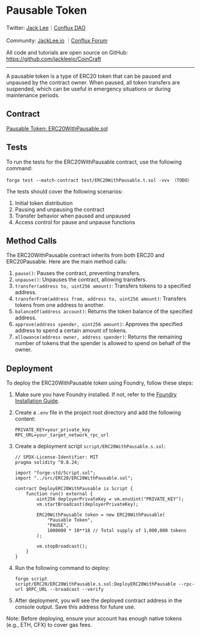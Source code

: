 # Pausable Token

Twitter: [Jack Lee](https://x.com/jackleeio)｜[Conflux DAO](https://x.com/ConfluxDAO)

Community: [JackLee.io](https://jacklee.io/) ｜[Conflux Forum](https://forum.conflux.fun/)

All code and tutorials are open source on GitHub: https://github.com/jackleeio/CoinCraft

---

A pausable token is a type of ERC20 token that can be paused and unpaused by the contract owner. When paused, all token transfers are suspended, which can be useful in emergency situations or during maintenance periods.

## Contract

[Pausable Token: ERC20WithPausable.sol](../src/ERC20/ERC20WithPausable.sol)

## Tests

To run the tests for the ERC20WithPausable contract, use the following command:


```
forge test --match-contract test/ERC20WithPausable.t.sol -vvv （TODO）
```

The tests should cover the following scenarios:
1. Initial token distribution
2. Pausing and unpausing the contract
3. Transfer behavior when paused and unpaused
4. Access control for pause and unpause functions

## Method Calls

The ERC20WithPausable contract inherits from both ERC20 and ERC20Pausable. Here are the main method calls:

1. `pause()`: Pauses the contract, preventing transfers.
2. `unpause()`: Unpauses the contract, allowing transfers.
3. `transfer(address to, uint256 amount)`: Transfers tokens to a specified address.
4. `transferFrom(address from, address to, uint256 amount)`: Transfers tokens from one address to another.
5. `balanceOf(address account)`: Returns the token balance of the specified address.
6. `approve(address spender, uint256 amount)`: Approves the specified address to spend a certain amount of tokens.
7. `allowance(address owner, address spender)`: Returns the remaining number of tokens that the spender is allowed to spend on behalf of the owner.

## Deployment

To deploy the ERC20WithPausable token using Foundry, follow these steps:

1. Make sure you have Foundry installed. If not, refer to the [Foundry Installation Guide](https://book.getfoundry.sh/getting-started/installation).

2. Create a `.env` file in the project root directory and add the following content:

   ```
   PRIVATE_KEY=your_private_key
   RPC_URL=your_target_network_rpc_url
   ```

3. Create a deployment script `script/ERC20WithPausable.s.sol`:

   ```solidity:script/DeployERC20WithPausable.s.sol
   // SPDX-License-Identifier: MIT
   pragma solidity ^0.8.24;

   import "forge-std/Script.sol";
   import "../src/ERC20/ERC20WithPausable.sol";

   contract DeployERC20WithPausable is Script {
       function run() external {
           uint256 deployerPrivateKey = vm.envUint("PRIVATE_KEY");
           vm.startBroadcast(deployerPrivateKey);

           ERC20WithPausable token = new ERC20WithPausable(
               "Pausable Token",
               "PAUSE",
               1000000 * 10**18 // Total supply of 1,000,000 tokens
           );

           vm.stopBroadcast();
       }
   }
   ```

4. Run the following command to deploy:

   ```
   forge script script/ERC20/ERC20WithPausable.s.sol:DeployERC20WithPausable --rpc-url $RPC_URL --broadcast --verify
   ```

5. After deployment, you will see the deployed contract address in the console output. Save this address for future use.

Note: Before deploying, ensure your account has enough native tokens (e.g., ETH, CFX) to cover gas fees.


